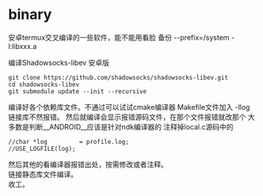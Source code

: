 # binary
安卓termux交叉编译的一些软件，能不能用看脸
备份
--prefix=/system
-l:libxxx.a

编译Shadowsocks-libev 安卓版
```  
git clone https://github.com/shadowsocks/shadowsocks-libev.git
cd shadowsocks-libev
git submodule update --init --recursive
```  
编译好各个依赖库文件。不通过可以试试cmake编译器
Makefile文件加入 -llog 链接库不然报错。
然后就编译会显示报错源码文件，在那个文件报错就改那个
大多数是判断__ANDROID__应该是针对ndk编译器的
注释掉local.c源码中的
``` 
//char *log         = profile.log;
//USE_LOGFILE(log);
```  
然后其他的看编译器报错出处，按需修改或者注释。  
链接静态库文件编译。  
收工。
